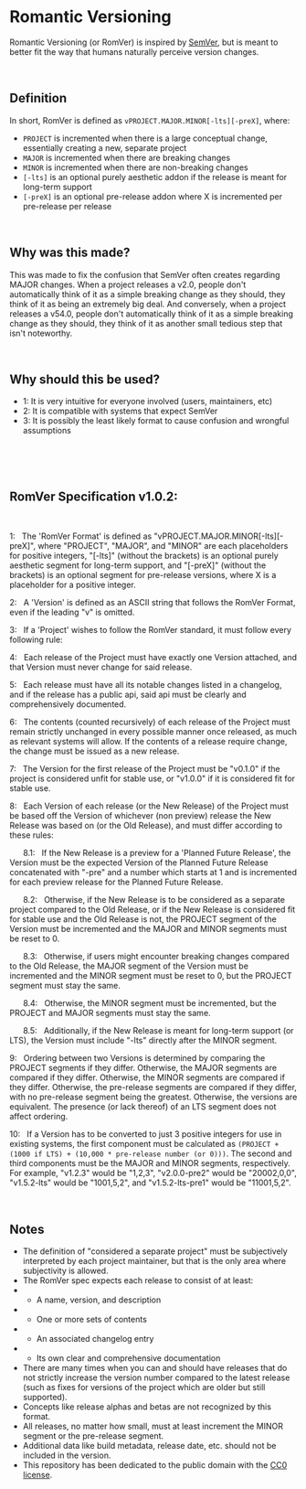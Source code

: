 # Romantic Versioning

Romantic Versioning (or RomVer) is inspired by [SemVer](https://semver.org/), but is meant to better fit the way that humans naturally perceive version changes.

<br>

## Definition

In short, RomVer is defined as `vPROJECT.MAJOR.MINOR[-lts][-preX]`, where:

- `PROJECT` is incremented when there is a large conceptual change, essentially creating a new, separate project
- `MAJOR` is incremented when there are breaking changes
- `MINOR` is incremented when there are non-breaking changes
- `[-lts]` is an optional purely aesthetic addon if the release is meant for long-term support
- `[-preX]` is an optional pre-release addon where X is incremented per pre-release per release

<br>

## Why was this made?

This was made to fix the confusion that SemVer often creates regarding MAJOR changes. When a project releases a v2.0, people don't automatically think of it as a simple breaking change as they should, they think of it as being an extremely big deal. And conversely, when a project releases a v54.0, people don't automatically think of it as a simple breaking change as they should, they think of it as another small tedious step that isn't noteworthy.

<br>

## Why should this be used?

- 1: It is very intuitive for everyone involved (users, maintainers, etc)
- 2: It is compatible with systems that expect SemVer
- 3: It is possibly the least likely format to cause confusion and wrongful assumptions

<br>
<br>
<br>

## RomVer Specification v1.0.2:

<br>

1: &nbsp; The 'RomVer Format' is defined as "vPROJECT.MAJOR.MINOR\[-lts]\[-preX]", where "PROJECT", "MAJOR", and "MINOR" are each placeholders for positive integers, "\[-lts]" (without the brackets) is an optional purely aesthetic segment for long-term support, and "\[-preX]" (without the brackets) is an optional segment for pre-release versions, where X is a placeholder for a positive integer.

2: &nbsp; A 'Version' is defined as an ASCII string that follows the RomVer Format, even if the leading "v" is omitted.

3: &nbsp; If a 'Project' wishes to follow the RomVer standard, it must follow every following rule:

4: &nbsp; Each release of the Project must have exactly one Version attached, and that Version must never change for said release.

5: &nbsp; Each release must have all its notable changes listed in a changelog, and if the release has a public api, said api must be clearly and comprehensively documented.

6: &nbsp; The contents (counted recursively) of each release of the Project must remain strictly unchanged in every possible manner once released, as much as relevant systems will allow. If the contents of a release require change, the change must be issued as a new release.

7: &nbsp; The Version for the first release of the Project must be "v0.1.0" if the project is considered unfit for stable use, or "v1.0.0" if it is considered fit for stable use.

8: &nbsp; Each Version of each release (or the New Release) of the Project must be based off the Version of whichever (non preview) release the New Release was based on (or the Old Release), and must differ according to these rules:

&nbsp; &nbsp; &nbsp; 8.1: &nbsp; If the New Release is a preview for a 'Planned Future Release', the Version must be the expected Version of the Planned Future Release concatenated with "-pre" and a number which starts at 1 and is incremented for each preview release for the Planned Future Release.

&nbsp; &nbsp; &nbsp; 8.2: &nbsp; Otherwise, if the New Release is to be considered as a separate project compared to the Old Release, or if the New Release is considered fit for stable use and the Old Release is not, the PROJECT segment of the Version must be incremented and the MAJOR and MINOR segments must be reset to 0.

&nbsp; &nbsp; &nbsp; 8.3: &nbsp; Otherwise, if users might encounter breaking changes compared to the Old Release, the MAJOR segment of the Version must be incremented and the MINOR segment must be reset to 0, but the PROJECT segment must stay the same.

&nbsp; &nbsp; &nbsp; 8.4: &nbsp; Otherwise, the MINOR segment must be incremented, but the PROJECT and MAJOR segments must stay the same.

&nbsp; &nbsp; &nbsp; 8.5: &nbsp; Additionally, if the New Release is meant for long-term support (or LTS), the Version must include "-lts" directly after the MINOR segment.

9: &nbsp; Ordering between two Versions is determined by comparing the PROJECT segments if they differ. Otherwise, the MAJOR segments are compared if they differ. Otherwise, the MINOR segments are compared if they differ. Otherwise, the pre-release segments are compared if they differ, with no pre-release segment being the greatest. Otherwise, the versions are equivalent. The presence (or lack thereof) of an LTS segment does not affect ordering.

10: &nbsp; If a Version has to be converted to just 3 positive integers for use in existing systems, the first component must be calculated as `(PROJECT + (1000 if LTS) + (10,000 * pre-release number (or 0)))`. The second and third components must be the MAJOR and MINOR segments, respectively. For example, "v1.2.3" would be "1,2,3", "v2.0.0-pre2" would be "20002,0,0", "v1.5.2-lts" would be "1001,5,2", and "v1.5.2-lts-pre1" would be "11001,5,2".

<br>

## Notes

- The definition of "considered a separate project" must be subjectively interpreted by each project maintainer, but that is the only area where subjectivity is allowed.
- The RomVer spec expects each release to consist of at least:
- - A name, version, and description
- - One or more sets of contents
- - An associated changelog entry
- - Its own clear and comprehensive documentation
- There are many times when you can and should have releases that do not strictly increase the version number compared to the latest release (such as fixes for versions of the project which are older but still supported).
- Concepts like release alphas and betas are not recognized by this format.
- All releases, no matter how small, must at least increment the MINOR segment or the pre-release segment.
- Additional data like build metadata, release date, etc. should not be included in the version.
- This repository has been dedicated to the public domain with the [CC0 license](LICENSE).
